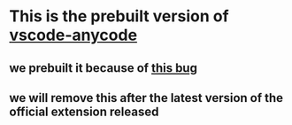 # This is the prebuilt version of [vscode-anycode](https://github.com/microsoft/vscode-anycode)

## we prebuilt it because of [this bug](https://github.com/conwnet/github1s/issues/373)

## we will remove this after the latest version of the official extension released
